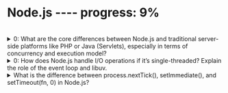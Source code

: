 Node.js ---- progress: 9%
========
<br>

<details class="success">
  <summary>
    0: What are the core differences between Node.js and traditional server-side platforms like PHP or Java (Servlets), especially in terms of concurrency and execution model?
  </summary>

  <p class="short-answer">
    The core difference between Node.js and traditional platforms like PHP or Java (Servlets) lies in their execution model and how they handle concurrent client requests.
  </p>

  1. Concurrency Model

  | Aspect | Node.js | PHP / Java (Servlets) |
  |----------|----------|----------|
  | Concurrency Model | Single-threaded + Non-blocking I/O | Multi-threaded (blocking by default) |
  | Execution | Event loop & callback-based | Each request handled by a new thread |
  | Thread Overhead | Low (one thread handles many requests) | High (one thread per request) |
  | Scalability | High for I/O-bound tasks | Limited by number of OS threads |

  2. Performance Differences
  * Node.js excels at I/O-bound tasks: APIs, chat apps, streaming, real-time apps.
  * PHP/Java are better suited for CPU-intensive workloads where multithreading helps.

  3. Developer Paradigm
  * Node.js encourages async programming using callbacks, promises, or async/await.
  * PHP/Java are traditionally synchronous and blocking, though modern Java can use non-blocking patterns with frameworks like Spring WebFlux.

  4. Environment
  * Node.js runs JavaScript on the server with npm ecosystem.
  * PHP has its own runtime and ecosystem.
  * Java uses JVM and class-based OOP structures.

  <p class="conclusion">
    In summary, Node.js is optimized for handling many lightweight connections concurrently with minimal resource usage, while traditional servers rely on parallel threads, which are more resource-intensive.
  </p>
</details>

<details class="success">
  <summary>
    <span class="question">
      0: How does Node.js handle I/O operations if it’s single-threaded? Explain the role of the event loop and libuv.
    </span>

  </summary>

  <p class="short-answer">
    Node.js handles I/O operations using an <span class="known">event-driven</span>, non-blocking I/O model, which allows it to manage multiple operations concurrently without the need for multiple threads.
  </p>

  How It Works
  1. Main Thread Executes JS Code
      * Node.js starts by executing your JavaScript code in a single thread.
  2. Async Operations Offloaded
      * When you initiate an I/O operation (like file read, DB query, HTTP request), it is offloaded to <span class="known">libuv</span>’s thread pool or delegated to the OS (for non-blocking I/O).
  3. libuv Handles the Heavy Lifting
      * libuv uses a pool of background threads (default: 4) to handle these I/O tasks asynchronously.
  4. Callbacks Queued
      * Once the async task is complete, the associated callback is queued in one of the event loop phases (e.g., timers, poll, check).
  5. Event Loop Executes Callbacks
      * The event loop picks up these callbacks and runs them back on the main thread in the right order.

  Key Concepts
  * Non-blocking I/O: The main thread doesn't wait for I/O; it continues executing.
  * libuv: A C library abstracting the OS I/O operations and exposing a unified interface to Node.
  * Thread pool: For tasks like file system operations, DNS lookups, crypto, etc.
  * Event loop: The orchestrator that manages the queue and executes callbacks.

  Analogy
  Think of the main thread as a receptionist at a hotel:
  * It takes customer requests (JS code).
  * For tasks like room service (I/O), it forwards them to a service team (libuv thread pool).
  * When tasks are done, results are placed back in a queue for the receptionist to handle again.

  <p class="conclusion">
    This architecture allows Node.js to be highly efficient for handling thousands of concurrent connections without spawning thousands of threads.
  </p>
</details>

<details class="success">
  <summary>
    <span class="question">
      What is the difference between process.nextTick(), setImmediate(), and setTimeout(fn, 0) in Node.js?
    </span>
  </summary>

  <p class="short-answer">
    In Node.js, process.nextTick(), setImmediate(), and setTimeout(fn, 0) are all used to schedule asynchronous execution, but they behave differently in terms of timing and priority within the event loop.
  </p>

  #### 1. process.nextTick(callback)
  * Executes before the event loop continues — right after the current operation completes.
  * Runs before any I/O events, timers, or setImmediate().
  * Used for microtask-level priority in Node.js.
  ```js [JavaScript]
  process.nextTick(() => console.log('nextTick'));
  ```

  #### 2. setImmediate(callback)
  * Schedules code to execute in the check phase of the event loop.
  * Runs after I/O events and before the next event loop tick.
  * More predictable for I/O-heavy code.
  ```js [JavaScript]
  setImmediate(() => console.log('setImmediate'));
  ```

  #### 3. setTimeout(callback, 0)
  * Executes the callback after a minimum delay of 0ms, but still goes through the timers phase.
  * Doesn’t mean immediate — it depends on the queue and other tasks.
  ```js [JavaScript]
  setTimeout(() => console.log('setTimeout 0'), 0);
  ```

  #### Execution Order Example
  ```js [JavaScript]
  setTimeout(() => console.log('timeout'), 0);
  setImmediate(() => console.log('immediate'));
  process.nextTick(() => console.log('nextTick'));
  ```
  Output:
  ```bash
  nextTick
  timeout or immediate (order is not guaranteed)
  ```
  On most systems, timeout might fire before or after immediate, depending on the context and I/O queue. But nextTick always comes first.

  Use Cases
  | Function | Use it when... |
  |----------|-------------------------------------|
  | process.nextTick()	| You want to run logic immediately after current operation |
  | setImmediate()	| You want to run code after I/O callbacks |
  | setTimeout(fn, 0)	| You want to delay execution slightly, less predictable |

  <p class="conclusion">
    In summary, Node.js is optimized for handling many lightweight connections concurrently with minimal resource usage, while traditional servers rely on parallel threads, which are more resource-intensive.
  </p>

</details>